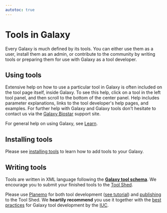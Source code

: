 ```yaml
---
autotoc: true
---
```


# Tools in Galaxy

Every Galaxy is much defined by its tools. You can either use them as a user, install them as an admin, or contribute to the community by writing tools or preparing them for use with Galaxy as a tool developer.

## Using tools

Extensive help on how to use a particular tool in Galaxy is often included on the tool page itself, inside Galaxy. To see this help, click on a tool in the left tool panel, and then scroll to the bottom of the center panel.  Help includes parameter explanations, links to the tool developer's help pages, and examples. For further help with Galaxy and Galaxy tools don't hesitate to contact us via the [Galaxy Biostar](/src/support/biostar/index.md) support site.

For general help on using Galaxy, see [Learn](/src/learn/index.md).

## Installing tools

Please see [installing tools](/src/admin/tools/add-tool-from-toolshed-tutorial/index.md) to learn how to add tools to your Galaxy.

## Writing tools

Tools are written in XML language following the **[Galaxy tool schema](https://docs.galaxyproject.org/en/master/dev/schema.html)**. We encourage you to submit your finished tools to the [Tool Shed](/src/toolshed/index.md).

Please use [Planemo](http://planemo.readthedocs.io/) for both tool development ([see tutorial](http://planemo.readthedocs.io/en/latest/writing_standalone.html)) and [publishing](http://planemo.readthedocs.io/en/latest/_writing_publish_intro.html) to the Tool Shed. We **heartily recommend** you use it together with the [best practices](http://galaxy-iuc-standards.readthedocs.io/en/latest/best_practices.html) for Galaxy tool development by the [IUC](/src/iuc/index.md).
